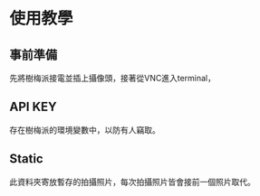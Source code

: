######
# 使用教學

## 事前準備
先將樹梅派接電並插上攝像頭，接著從VNC進入terminal，



## API KEY
存在樹梅派的環境變數中，以防有人竊取。

## Static
此資料夾寄放暫存的拍攝照片，每次拍攝照片皆會接前一個照片取代。
